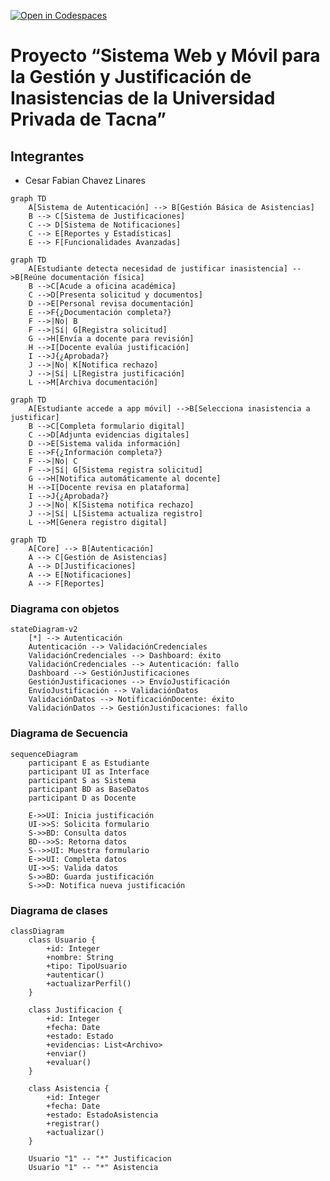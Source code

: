 [![Open in Codespaces](https://classroom.github.com/assets/launch-codespace-2972f46106e565e64193e422d61a12cf1da4916b45550586e14ef0a7c637dd04.svg)](https://classroom.github.com/open-in-codespaces?assignment_repo_id=17169109)
#  Proyecto “Sistema Web y Móvil para la Gestión y Justificación de Inasistencias de la Universidad Privada de Tacna”

## Integrantes
- Cesar Fabian Chavez Linares


```mermaid
graph TD
    A[Sistema de Autenticación] --> B[Gestión Básica de Asistencias]
    B --> C[Sistema de Justificaciones]
    C --> D[Sistema de Notificaciones]
    C --> E[Reportes y Estadísticas]
    E --> F[Funcionalidades Avanzadas]
```



```mermaid
graph TD
    A[Estudiante detecta necesidad de justificar inasistencia] -->B[Reúne documentación física]
    B -->C[Acude a oficina académica]
    C -->D[Presenta solicitud y documentos]
    D -->E[Personal revisa documentación]
    E -->F{¿Documentación completa?}
    F -->|No| B
    F -->|Sí| G[Registra solicitud]
    G -->H[Envía a docente para revisión]
    H -->I[Docente evalúa justificación]
    I -->J{¿Aprobada?}
    J -->|No| K[Notifica rechazo]
    J -->|Sí| L[Registra justificación]
    L -->M[Archiva documentación]

```

```mermaid
graph TD
    A[Estudiante accede a app móvil] -->B[Selecciona inasistencia a justificar]
    B -->C[Completa formulario digital]
    C -->D[Adjunta evidencias digitales]
    D -->E[Sistema valida información]
    E -->F{¿Información completa?}
    F -->|No| C
    F -->|Sí| G[Sistema registra solicitud]
    G -->H[Notifica automáticamente al docente]
    H -->I[Docente revisa en plataforma]
    I -->J{¿Aprobada?}
    J -->|No| K[Sistema notifica rechazo]
    J -->|Sí| L[Sistema actualiza registro]
    L -->M[Genera registro digital]
```

```mermaid
graph TD
    A[Core] --> B[Autenticación]
    A --> C[Gestión de Asistencias]
    A --> D[Justificaciones]
    A --> E[Notificaciones]
    A --> F[Reportes]
```

### Diagrama con objetos

```mermaid
stateDiagram-v2
    [*] --> Autenticación
    Autenticación --> ValidaciónCredenciales
    ValidaciónCredenciales --> Dashboard: éxito
    ValidaciónCredenciales --> Autenticación: fallo
    Dashboard --> GestiónJustificaciones
    GestiónJustificaciones --> EnvíoJustificación
    EnvíoJustificación --> ValidaciónDatos
    ValidaciónDatos --> NotificaciónDocente: éxito
    ValidaciónDatos --> GestiónJustificaciones: fallo
```

### Diagrama de Secuencia
```mermaid
sequenceDiagram
    participant E as Estudiante
    participant UI as Interface
    participant S as Sistema
    participant BD as BaseDatos
    participant D as Docente
    
    E->>UI: Inicia justificación
    UI->>S: Solicita formulario
    S->>BD: Consulta datos
    BD-->>S: Retorna datos
    S-->>UI: Muestra formulario
    E->>UI: Completa datos
    UI->>S: Valida datos
    S->>BD: Guarda justificación
    S->>D: Notifica nueva justificación
```

### Diagrama de clases
```mermaid
classDiagram
    class Usuario {
        +id: Integer
        +nombre: String
        +tipo: TipoUsuario
        +autenticar()
        +actualizarPerfil()
    }
    
    class Justificacion {
        +id: Integer
        +fecha: Date
        +estado: Estado
        +evidencias: List<Archivo>
        +enviar()
        +evaluar()
    }
    
    class Asistencia {
        +id: Integer
        +fecha: Date
        +estado: EstadoAsistencia
        +registrar()
        +actualizar()
    }
    
    Usuario "1" -- "*" Justificacion
    Usuario "1" -- "*" Asistencia
```
